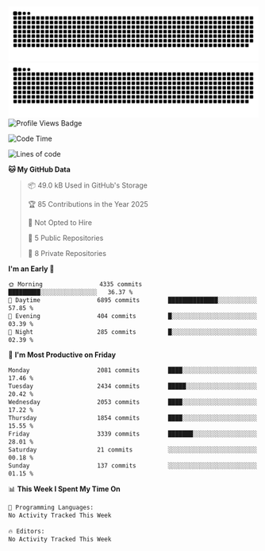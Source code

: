 <img src="https://github.com/nielsbaggerman/nielsbaggerman/blob/output/github-contribution-grid-snake.svg#gh-light-mode-only" alt="GitHub Snake Light">
<img src="https://github.com/nielsbaggerman/nielsbaggerman/blob/output/github-contribution-grid-snake-dark.svg#gh-dark-mode-only" alt="GitHub Snake Dark">
<img src="https://komarev.com/ghpvc/?username=nielsbaggerman&amp;label=Profile+Views" alt="Profile Views Badge" />

<!--START_SECTION:waka-->
![Code Time](http://img.shields.io/badge/Code%20Time-2%2C377%20hrs%2058%20mins-blue)

![Lines of code](https://img.shields.io/badge/From%20Hello%20World%20I%27ve%20Written-13.4%20million%20lines%20of%20code-blue)

**🐱 My GitHub Data** 

> 📦 49.0 kB Used in GitHub's Storage 
 > 
> 🏆 85 Contributions in the Year 2025
 > 
> 🚫 Not Opted to Hire
 > 
> 📜 5 Public Repositories 
 > 
> 🔑 8 Private Repositories 
 > 
**I'm an Early 🐤** 

```text
🌞 Morning                4335 commits        █████████░░░░░░░░░░░░░░░░   36.37 % 
🌆 Daytime                6895 commits        ██████████████░░░░░░░░░░░   57.85 % 
🌃 Evening                404 commits         █░░░░░░░░░░░░░░░░░░░░░░░░   03.39 % 
🌙 Night                  285 commits         █░░░░░░░░░░░░░░░░░░░░░░░░   02.39 % 
```
📅 **I'm Most Productive on Friday** 

```text
Monday                   2081 commits        ████░░░░░░░░░░░░░░░░░░░░░   17.46 % 
Tuesday                  2434 commits        █████░░░░░░░░░░░░░░░░░░░░   20.42 % 
Wednesday                2053 commits        ████░░░░░░░░░░░░░░░░░░░░░   17.22 % 
Thursday                 1854 commits        ████░░░░░░░░░░░░░░░░░░░░░   15.55 % 
Friday                   3339 commits        ███████░░░░░░░░░░░░░░░░░░   28.01 % 
Saturday                 21 commits          ░░░░░░░░░░░░░░░░░░░░░░░░░   00.18 % 
Sunday                   137 commits         ░░░░░░░░░░░░░░░░░░░░░░░░░   01.15 % 
```


📊 **This Week I Spent My Time On** 

```text
💬 Programming Languages: 
No Activity Tracked This Week

🔥 Editors: 
No Activity Tracked This Week
```


<!--END_SECTION:waka-->
